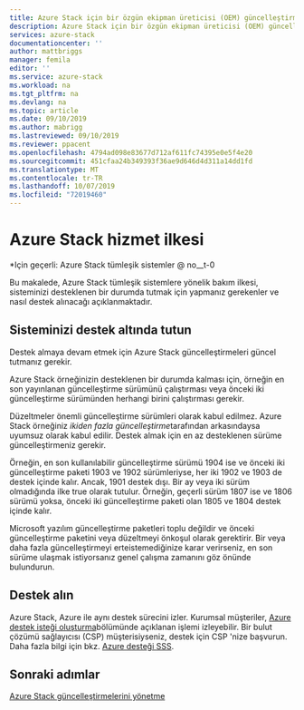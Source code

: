 ```yaml
---
title: Azure Stack için bir özgün ekipman üreticisi (OEM) güncelleştirmesi uygulayın | Microsoft Docs
description: Azure Stack için bir özgün ekipman üreticisi (OEM) güncelleştirmesi uygulamayı öğrenin.
services: azure-stack
documentationcenter: ''
author: mattbriggs
manager: femila
editor: ''
ms.service: azure-stack
ms.workload: na
ms.tgt_pltfrm: na
ms.devlang: na
ms.topic: article
ms.date: 09/10/2019
ms.author: mabrigg
ms.lastreviewed: 09/10/2019
ms.reviewer: ppacent
ms.openlocfilehash: 4794ad098e83677d712af611fc74395e0e5f4e20
ms.sourcegitcommit: 451cfaa24b349393f36ae9d646d4d311a14dd1fd
ms.translationtype: MT
ms.contentlocale: tr-TR
ms.lasthandoff: 10/07/2019
ms.locfileid: "72019460"
---
```

# <a name="azure-stack-servicing-policy"></a>Azure Stack hizmet ilkesi

*Için geçerli: Azure Stack tümleşik sistemler @ no__t-0

Bu makalede, Azure Stack tümleşik sistemlere yönelik bakım ilkesi, sisteminizi desteklenen bir durumda tutmak için yapmanız gerekenler ve nasıl destek alınacağı açıklanmaktadır.

## <a name="keep-your-system-under-support"></a>Sisteminizi destek altında tutun

Destek almaya devam etmek için Azure Stack güncelleştirmeleri güncel tutmanız gerekir.

Azure Stack örneğinizin desteklenen bir durumda kalması için, örneğin en son yayınlanan güncelleştirme sürümünü çalıştırması veya önceki iki güncelleştirme sürümünden herhangi birini çalıştırması gerekir.

Düzeltmeler önemli güncelleştirme sürümleri olarak kabul edilmez. Azure Stack örneğiniz *ikiden fazla güncelleştirme*tarafından arkasındaysa uyumsuz olarak kabul edilir. Destek almak için en az desteklenen sürüme güncelleştirmeniz gerekir.

Örneğin, en son kullanılabilir güncelleştirme sürümü 1904 ise ve önceki iki güncelleştirme paketi 1903 ve 1902 sürümleriyse, her iki 1902 ve 1903 de destek içinde kalır. Ancak, 1901 destek dışı. Bir ay veya iki sürüm olmadığında ilke true olarak tutulur. Örneğin, geçerli sürüm 1807 ise ve 1806 sürümü yoksa, önceki iki güncelleştirme paketi olan 1805 ve 1804 destek içinde kalır.

Microsoft yazılım güncelleştirme paketleri toplu değildir ve önceki güncelleştirme paketini veya düzeltmeyi önkoşul olarak gerektirir. Bir veya daha fazla güncelleştirmeyi erteistemediğinize karar verirseniz, en son sürüme ulaşmak istiyorsanız genel çalışma zamanını göz önünde bulundurun.

## <a name="get-support"></a>Destek alın

Azure Stack, Azure ile aynı destek sürecini izler. Kurumsal müşteriler, [Azure destek isteği oluşturma](https://docs.microsoft.com/azure/azure-supportability/how-to-create-azure-support-request)bölümünde açıklanan işlemi izleyebilir. Bir bulut çözümü sağlayıcısı (CSP) müşterisiyseniz, destek için CSP 'nize başvurun. Daha fazla bilgi için bkz. [Azure desteği SSS](https://azure.microsoft.com/support/faq/).

## <a name="next-steps"></a>Sonraki adımlar

[Azure Stack güncelleştirmelerini yönetme](azure-stack-updates.md)
